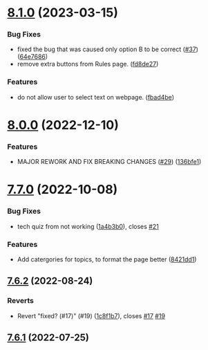 # [8.1.0](https://github.com/KendallDoesCoding/quiz/compare/v8.0.0...v8.1.0) (2023-03-15)


### Bug Fixes

* fixed the bug that was caused only option B to be correct ([#37](https://github.com/KendallDoesCoding/quiz/issues/37)) ([64e7686](https://github.com/KendallDoesCoding/quiz/commit/64e7686c404a0ef8a4d12dcf688c9105be95e577))
* remove extra buttons from Rules page. ([fd8de27](https://github.com/KendallDoesCoding/quiz/commit/fd8de2715ada7a8b6d57cd56a8ff3ca22814ef0e))


### Features

* do not allow user to select text on webpage. ([fbad4be](https://github.com/KendallDoesCoding/quiz/commit/fbad4bea04859581030a1548d13f2e1b3dc92e22))



# [8.0.0](https://github.com/KendallDoesCoding/quiz/compare/v7.7.0...v8.0.0) (2022-12-10)


### Features

* MAJOR REWORK AND FIX BREAKING CHANGES ([#29](https://github.com/KendallDoesCoding/quiz/issues/29)) ([136bfe1](https://github.com/KendallDoesCoding/quiz/commit/136bfe1c51f1f6911a1b42c6221c5189b98646cb))



# [7.7.0](https://github.com/KendallDoesCoding/quiz/compare/v7.6.2...v7.7.0) (2022-10-08)


### Bug Fixes

* tech quiz from not working ([1a4b3b0](https://github.com/KendallDoesCoding/quiz/commit/1a4b3b029d4e71c8fcd82d26d2d9e5261c471ace)), closes [#21](https://github.com/KendallDoesCoding/quiz/issues/21)


### Features

* Add catergories for topics, to format the page better ([8421dd1](https://github.com/KendallDoesCoding/quiz/commit/8421dd1f1f5a46426dffe4f9c0599784fda1ea2d))



## [7.6.2](https://github.com/KendallDoesCoding/quiz/compare/v7.6.1...v7.6.2) (2022-08-24)


### Reverts

* Revert "fixed? (#17)" (#19) ([1c8f1b7](https://github.com/KendallDoesCoding/quiz/commit/1c8f1b7d681096de020a10a009114ecc960b6f9c)), closes [#17](https://github.com/KendallDoesCoding/quiz/issues/17) [#19](https://github.com/KendallDoesCoding/quiz/issues/19)



## [7.6.1](https://github.com/KendallDoesCoding/quiz/compare/v7.6.0...v7.6.1) (2022-07-25)



